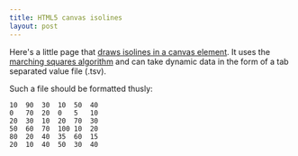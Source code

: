 ```yaml
---
title: HTML5 canvas isolines
layout: post
---
```


Here's a little page that [draws isolines in a canvas element](/js/isolines.html).
It uses the [marching squares algorithm](http://en.wikipedia.org/wiki/Marching_squares)
and can take dynamic data in the form of a tab separated value file (.tsv).

Such a file should be formatted thusly:

    10	90	30	10	50	40
    0	70	20	0	5	10
    20	30	10	20	70	30
    50	60	70	100	10	20
    80	20	40	35	60	15
    20	10	40	50	30	40
